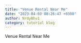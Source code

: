 ```yaml
---
title: "Venue Rental Near Me"
date: "2023-04-03 08:26:47 +0300"
author: NrdyBhu1
category: tutorial blog
---
```

Venue Rental Near Me
